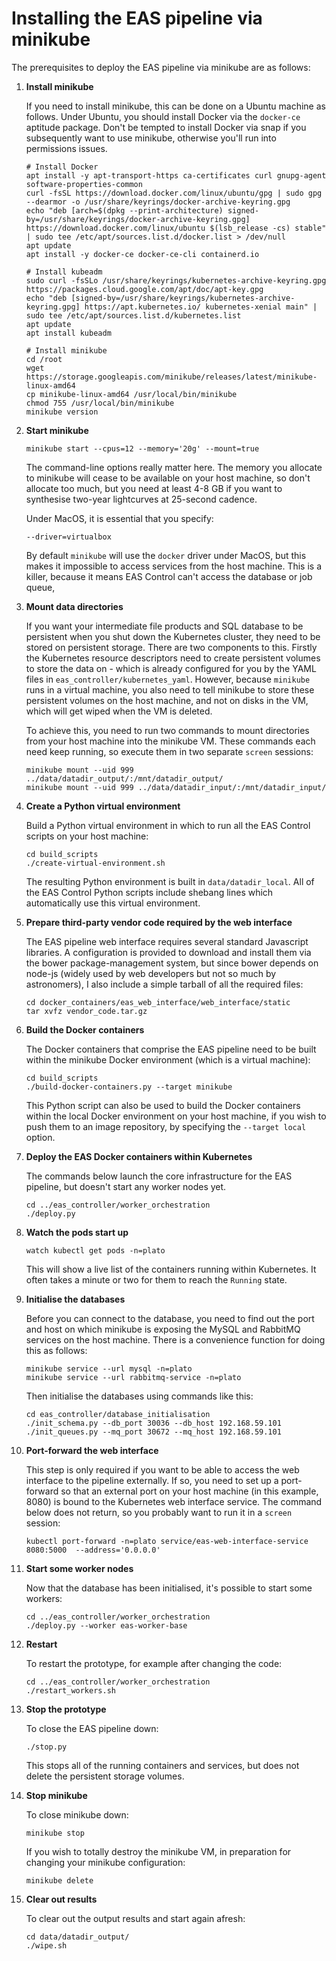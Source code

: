 # Installing the EAS pipeline via minikube

The prerequisites to deploy the EAS pipeline via minikube are as follows:

1. **Install minikube**

   If you need to install minikube, this can be done on a Ubuntu machine as follows. Under Ubuntu, you should install Docker via the `docker-ce` aptitude package. Don't be tempted to install Docker via snap if you subsequently want to use minikube, otherwise you'll run into permissions issues.

    ```
    # Install Docker
    apt install -y apt-transport-https ca-certificates curl gnupg-agent software-properties-common
    curl -fsSL https://download.docker.com/linux/ubuntu/gpg | sudo gpg --dearmor -o /usr/share/keyrings/docker-archive-keyring.gpg
    echo "deb [arch=$(dpkg --print-architecture) signed-by=/usr/share/keyrings/docker-archive-keyring.gpg] https://download.docker.com/linux/ubuntu $(lsb_release -cs) stable" | sudo tee /etc/apt/sources.list.d/docker.list > /dev/null
    apt update
    apt install -y docker-ce docker-ce-cli containerd.io

    # Install kubeadm
    sudo curl -fsSLo /usr/share/keyrings/kubernetes-archive-keyring.gpg https://packages.cloud.google.com/apt/doc/apt-key.gpg
    echo "deb [signed-by=/usr/share/keyrings/kubernetes-archive-keyring.gpg] https://apt.kubernetes.io/ kubernetes-xenial main" | sudo tee /etc/apt/sources.list.d/kubernetes.list
    apt update
    apt install kubeadm

    # Install minikube
    cd /root
    wget https://storage.googleapis.com/minikube/releases/latest/minikube-linux-amd64
    cp minikube-linux-amd64 /usr/local/bin/minikube
    chmod 755 /usr/local/bin/minikube
    minikube version
   ```

2. **Start minikube**

    ```
    minikube start --cpus=12 --memory='20g' --mount=true
    ```

   The command-line options really matter here. The memory you allocate to minikube will cease to be available on your host machine, so don't allocate too much, but you need at least 4-8 GB if you want to synthesise two-year lightcurves at 25-second cadence.

    Under MacOS, it is essential that you specify:

   ```
   --driver=virtualbox
   ```

   By default `minikube` will use the `docker` driver under MacOS, but this makes it impossible to access services from the host machine. This is a killer, because it means EAS Control can't access the database or job queue,

3. **Mount data directories**

   If you want your intermediate file products and SQL database to be persistent when you shut down the Kubernetes cluster, they need to be stored on persistent storage. There are two components to this. Firstly the Kubernetes resource descriptors need to create persistent volumes to store the data on - which is already configured for you by the YAML files in `eas_controller/kubernetes_yaml`. However, because `minikube` runs in a virtual machine, you also need to tell minikube to store these persistent volumes on the host machine, and not on disks in the VM, which will get wiped when the VM is deleted.

    To achieve this, you need to run two commands to mount directories from your host machine into the minikube VM. These commands each need keep running, so execute them in two separate `screen` sessions:

    ```
    minikube mount --uid 999 ../data/datadir_output/:/mnt/datadir_output/
    minikube mount --uid 999 ../data/datadir_input/:/mnt/datadir_input/
    ```
   
4. **Create a Python virtual environment**

   Build a Python virtual environment in which to run all the EAS Control scripts on your host machine:
   ```
   cd build_scripts
   ./create-virtual-environment.sh
   ```
   The resulting Python environment is built in `data/datadir_local`. All of the EAS Control Python scripts include shebang lines which automatically use this virtual environment.

5. **Prepare third-party vendor code required by the web interface**

   The EAS pipeline web interface requires several standard Javascript libraries. A configuration is provided to download and install them via the bower package-management system, but since bower depends on node-js (widely used by web developers but not so much by astronomers), I also include a simple tarball of all the required files:

   ```
   cd docker_containers/eas_web_interface/web_interface/static
   tar xvfz vendor_code.tar.gz
   ```

6. **Build the Docker containers**

   The Docker containers that comprise the EAS pipeline need to be built within the minikube Docker environment (which is a virtual machine):

   ```
   cd build_scripts
   ./build-docker-containers.py --target minikube
   ```
   
   This Python script can also be used to build the Docker containers within the local Docker environment on your host machine, if you wish to push them to an image repository, by specifying the `--target local` option.

7. **Deploy the EAS Docker containers within Kubernetes**

    The commands below launch the core infrastructure for the EAS pipeline, but doesn't start any worker nodes yet.

    ```
    cd ../eas_controller/worker_orchestration
    ./deploy.py
    ```

8. **Watch the pods start up**

    ```
    watch kubectl get pods -n=plato
    ```

   This will show a live list of the containers running within Kubernetes. It often takes a minute or two for them to
   reach the `Running` state.

9. **Initialise the databases**

   Before you can connect to the database, you need to find out the port and host on which minikube is exposing the MySQL and RabbitMQ services on the host machine. There is a convenience function for doing this as follows:

   ```
   minikube service --url mysql -n=plato
   minikube service --url rabbitmq-service -n=plato
   ```
   
   Then initialise the databases using commands like this:

   ```
   cd eas_controller/database_initialisation
   ./init_schema.py --db_port 30036 --db_host 192.168.59.101
   ./init_queues.py --mq_port 30672 --mq_host 192.168.59.101
   ```

10. **Port-forward the web interface**

    This step is only required if you want to be able to access the web interface to the pipeline externally. If so, you need to set up a port-forward so that an external port on your host machine (in this example, 8080) is bound to the Kubernetes web interface service. The command below does not return, so you probably want to run it in a `screen` session:

    ```
    kubectl port-forward -n=plato service/eas-web-interface-service 8080:5000  --address='0.0.0.0'
    ```

11. **Start some worker nodes**

    Now that the database has been initialised, it's possible to start some workers:

    ```
    cd ../eas_controller/worker_orchestration
    ./deploy.py --worker eas-worker-base
    ```
   
12. **Restart**

    To restart the prototype, for example after changing the code:

     ```
     cd ../eas_controller/worker_orchestration
     ./restart_workers.sh
     ```

13. **Stop the prototype**

    To close the EAS pipeline down:

     ```
     ./stop.py
     ```
    
     This stops all of the running containers and services, but does not delete the persistent storage volumes.

14. **Stop minikube**

    To close minikube down:

     ```
     minikube stop
     ```

     If you wish to totally destroy the minikube VM, in preparation for changing your minikube configuration:    

     ```
     minikube delete
     ```

15. **Clear out results**

    To clear out the output results and start again afresh:

     ```
     cd data/datadir_output/
     ./wipe.sh
     ```

